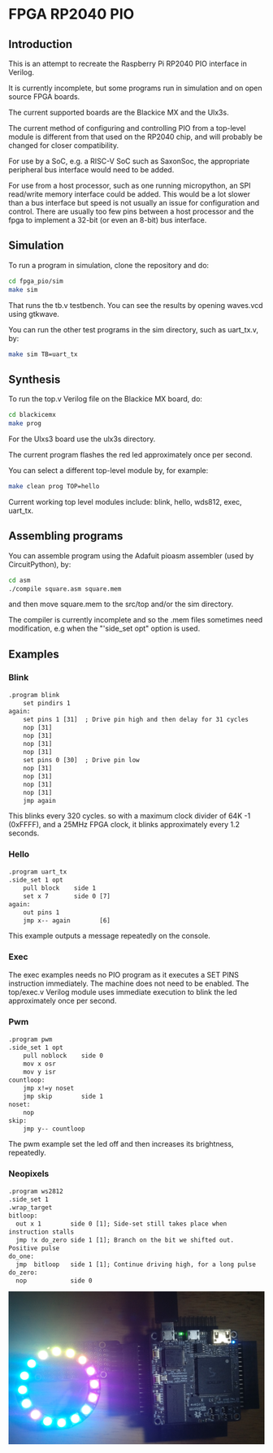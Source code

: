 # FPGA RP2040 PIO

## Introduction

This is an attempt to recreate the Raspberry Pi RP2040 PIO interface in Verilog.

It is currently incomplete, but some programs run in simulation and on open source FPGA boards.

The current supported boards are the Blackice MX and the Ulx3s.

The current method of configuring and controlling PIO from a top-level module is different from that used on the RP2040 chip, and will probably be changed for closer compatibility.

For use by a SoC, e.g. a RISC-V SoC such as SaxonSoc, the appropriate peripheral bus interface would need to be added.

For use from a host processor, such as one running micropython, an SPI read/write memory interface could be added. This would be a lot slower than a bus interface but speed is not usually an issue for configuration and control. There are usually too few pins between a host processor and the fpga to implement a 32-bit (or even an 8-bit) bus interface.

## Simulation

To run a program in simulation, clone the repository and do:

```sh
cd fpga_pio/sim
make sim
```

That runs the tb.v testbench. You can see the results by opening waves.vcd using gtkwave.

You can run the other test programs in the sim directory, such as uart_tx.v, by:

```sh
make sim TB=uart_tx
```

## Synthesis

To run the top.v Verilog file on the Blackice MX board, do:

```sh
cd blackicemx
make prog
```

For the Ulxs3 board use the ulx3s directory.

The current program flashes the red led approximately once per second.

You can select a different top-level module by, for example:

```sh
make clean prog TOP=hello
```

Current working top level modules include: blink, hello, wds812, exec, uart_tx.

## Assembling programs

You can assemble program using the Adafuit pioasm assembler (used by CircuitPython), by:

```sh
cd asm
./compile square.asm square.mem
```

and then move square.mem to the src/top and/or the sim directory.

The compiler is currently incomplete and so the .mem files sometimes need modification, e.g when the "'side_set opt" option is used.

## Examples

### Blink

```
.program blink
    set pindirs 1
again:
    set pins 1 [31]  ; Drive pin high and then delay for 31 cycles
    nop [31]
    nop [31]
    nop [31]
    nop [31]
    set pins 0 [30]  ; Drive pin low
    nop [31]
    nop [31]
    nop [31]
    nop [31]
    jmp again
```

This blinks every 320 cycles. so with a maximum clock divider of 64K -1 (0xFFFF), and a 25MHz FPGA clock, it blinks approximately every 1.2 seconds.

### Hello

```
.program uart_tx
.side_set 1 opt
    pull block    side 1
    set x 7       side 0 [7]
again:
    out pins 1
    jmp x-- again        [6]
```

This example outputs a message repeatedly on the console.

### Exec

The exec examples needs no PIO program as it executes a SET PINS instruction immediately. The machine does not need to be enabled.
The top/exec.v Verilog module uses immediate execution to blink the led approximately once per second.

### Pwm

```
.program pwm
.side_set 1 opt
    pull noblock    side 0
    mov x osr
    mov y isr
countloop:
    jmp x!=y noset
    jmp skip        side 1
noset:
    nop
skip:
    jmp y-- countloop
```

The pwm example set the led off and then increases its brightness, repeatedly.

### Neopixels

```
.program ws2812
.side_set 1
.wrap_target
bitloop:
  out x 1        side 0 [1]; Side-set still takes place when instruction stalls
  jmp !x do_zero side 1 [1]; Branch on the bit we shifted out. Positive pulse
do_one:
  jmp  bitloop   side 1 [1]; Continue driving high, for a long pulse
do_zero:
  nop            side 0
```

![ws2812 example](https://raw.githubusercontent.com/lawrie/lawrie.github.io/master/images/ws2812.jpg)


